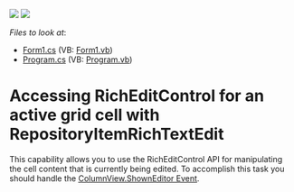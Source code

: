 <!-- default badges list -->
[![](https://img.shields.io/badge/Open_in_DevExpress_Support_Center-FF7200?style=flat-square&logo=DevExpress&logoColor=white)](https://supportcenter.devexpress.com/ticket/details/E3364)
[![](https://img.shields.io/badge/📖_How_to_use_DevExpress_Examples-e9f6fc?style=flat-square)](https://docs.devexpress.com/GeneralInformation/403183)
<!-- default badges end -->
<!-- default file list -->
*Files to look at*:

* [Form1.cs](./CS/Form1.cs) (VB: [Form1.vb](./VB/Form1.vb))
* [Program.cs](./CS/Program.cs) (VB: [Program.vb](./VB/Program.vb))
<!-- default file list end -->
# Accessing RichEditControl for an active grid cell with RepositoryItemRichTextEdit


<p>This capability allows you to use the RichEditControl API for manipulating the cell content that is currently being edited. To accomplish this task you should handle the <a href="http://documentation.devexpress.com/#WindowsForms/DevExpressXtraGridViewsBaseColumnView_ShownEditortopic"><u>ColumnView.ShownEditor Event</u></a>.</p>

<br/>


